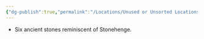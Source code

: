 ```yaml
---
{"dg-publish":true,"permalink":"/Locations/Unused or Unsorted Locations/The Six Druids/"}
---
```


- Six ancient stones reminiscent of Stonehenge.